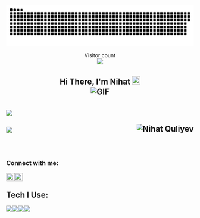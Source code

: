<a href=#><img src="contributions.svg"></a>

<p align="center"> 
  Visitor count<br>
  <img src="https://profile-counter.glitch.me/my-readme/count.svg"/>
</p>
<h2 align="center"> Hi There, I'm Nihat <img src="https://raw.githubusercontent.com/MartinHeinz/MartinHeinz/master/wave.gif" width=22px height=22px />
  
  <br>
 
  <img align="center" alt="GIF" src=https://camo.githubusercontent.com/cae12fddd9d6982901d82580bdf321d81fb299141098ca1c2d4891870827bf17/68747470733a2f2f6d69726f2e6d656469756d2e636f6d2f6d61782f313336302f302a37513379765349765f7430696f4a2d5a2e676966 width="500"/>
  <br>
<h2/>
  
  
  <img src="https://github-readme-stats.vercel.app/api?username=NihatQuliyev&theme=blue-green&show_icons=true" align="center" width="48%"/>
  

 <p align="left"><img align="right" src="https://github-readme-streak-stats.herokuapp.com/?user=NihatQuliyev&theme=github-dark-blue" alt="Nihat Quliyev" /></p>

<img  src="https://github-readme-stats.vercel.app/api/top-langs/?username=NihatQuliyev&layout=compact&text_color=daf7dc&bg_color=151515" align="center"
width="48%"/>


 

<br/>
  

  
### Connect with me:

[<img height="22" width="22" align="left" src="https://raw.githubusercontent.com/yushi1007/yushi1007/main/images/linkedin.svg" />][linkedin]

[<img height="22" width="22" align="left" src="https://raw.githubusercontent.com/yushi1007/yushi1007/main/images/instagram.svg" />][Instagram]




[Linkedin]: https://www.linkedin.com/in/nihat-quliyev
[Instagram]: https://www.instagram.com/_n1k0_57

[Website]: 
<br />
 <br /> 

## Tech I Use:

<img height="35" width="auto" align="left" src="https://img.shields.io/badge/javascript-%23323330.svg?style=for-the-badge&logo=javascript&logoColor=%23F7DF1E">
<img height="35" width="auto" align="left" src="https://encrypted-tbn0.gstatic.com/images?q=tbn:ANd9GcSfqsV73c3y8GhFDKDdQZbzeh8nkoNYrAMvlXqi-oQR&s">
<img height="35" width="auto" align="left" src="https://img.shields.io/badge/html5-%23E34F26.svg?style=for-the-badge&logo=html5&logoColor=white">
<img height="35" width="auto" align="left" src="https://img.shields.io/badge/css3-%231572B6.svg?style=for-the-badge&logo=css3&logoColor=white">
